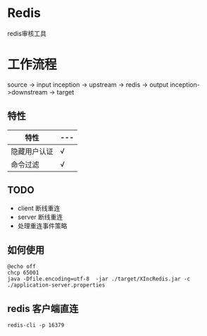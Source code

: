 # Redis
redis审核工具

# 工作流程
source -> input inception -> upstream -> redis -> output inception->downstream -> target

## 特性
|特性|---|
|---|---|
|隐藏用户认证|√|
|命令过滤|√|
## TODO
- client 断线重连
- server 断线重连
- 处理重连事件策略


## 如何使用
```
@echo off
chcp 65001
java -Dfile.encoding=utf-8  -jar ./target/XIncRedis.jar -c ./application-server.properties
```

## redis 客户端直连
```
redis-cli -p 16379
```